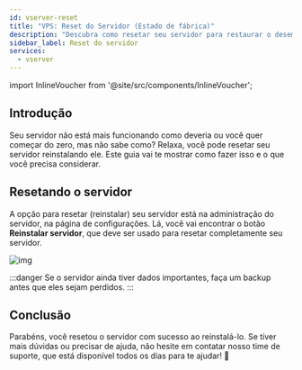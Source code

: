 ```yaml
---
id: vserver-reset
title: "VPS: Reset do Servidor (Estado de fábrica)"
description: "Descubra como resetar seu servidor para restaurar o desempenho ideal e evitar perda de dados → Saiba mais agora"
sidebar_label: Reset do servidor
services:
  - vserver
---
```


import InlineVoucher from '@site/src/components/InlineVoucher';

## Introdução

Seu servidor não está mais funcionando como deveria ou você quer começar do zero, mas não sabe como? Relaxa, você pode resetar seu servidor reinstalando ele. Este guia vai te mostrar como fazer isso e o que você precisa considerar.

## Resetando o servidor

A opção para resetar (reinstalar) seu servidor está na administração do servidor, na página de configurações. Lá, você vai encontrar o botão **Reinstalar servidor**, que deve ser usado para resetar completamente seu servidor.

![img](https://screensaver01.zap-hosting.com/index.php/s/fAZ7PALwMTPiEpf/download)

:::danger
Se o servidor ainda tiver dados importantes, faça um backup antes que eles sejam perdidos.
:::

## Conclusão

Parabéns, você resetou o servidor com sucesso ao reinstalá-lo. Se tiver mais dúvidas ou precisar de ajuda, não hesite em contatar nosso time de suporte, que está disponível todos os dias para te ajudar! 🙂

<InlineVoucher />